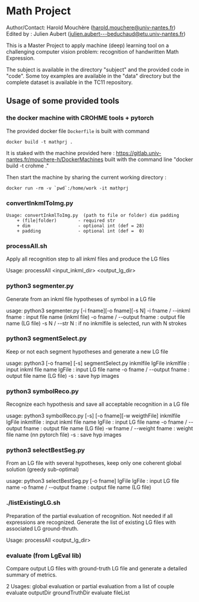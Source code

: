 Math Project
========

Author/Contact: Harold Mouchère (harold.mouchere@univ-nantes.fr)  
Edited by : Julien Aubert (julien.aubert---beduchaud@etu.univ-nantes.fr)

This is a Master Project to apply machine (deep) learning tool on a challenging computer vision problem: recognition of handwritten Math Expression.

The subject is available in the directory "subject" and the provided code in "code". Some toy examples are available in the "data" directory but the complete dataset is available in the TC11 repository.


## Usage of some provided tools

### the docker machine with CROHME tools + pytorch 

The provided docker file ``` Dockerfile ``` is built with command 

``` docker build -t mathprj . ```

It is staked with the machine provided here :  https://gitlab.univ-nantes.fr/mouchere-h/DockerMachines
 built with the command line "docker build -t crohme ."
 
Then start the machine by sharing the current working directory : 

``` docker run -rm -v `pwd`:/home/work -it mathprj ```

### convertInkmlToImg.py
	Usage: convertInkmlToImg.py  (path to file or folder) dim padding
		+ (file|folder)        - required str
		+ dim                  - optional int (def = 28)
		+ padding              - optional int (def =  0)

### processAll.sh
Apply all recognition step to all inkml files and produce the LG files

Usage: processAll <input_inkml_dir> <output_lg_dir>

###  python3 segmenter.py 
Generate from an inkml file hypotheses of symbol in a LG file

usage: python3 segmenter.py [-i fname][-o fname][-s N]
     -i fname / --inkml fname  : input file name (inkml file)
     -o fname / --output fname : output file name (LG file)
     -s N / --str N            : if no inkmlfile is selected, run with N strokes
	 
### python3 segmentSelect.py
Keep or not each segment hypotheses and generate a new LG file 

usage: python3 [-o fname] [-s] segmentSelect.py inkmlfile lgFile
     inkmlfile  : input inkml file name
     lgFile     : input LG file name
     -o fname / --output fname : output file name (LG file)
     -s         : save hyp images
	 
### python3 symbolReco.py

Recognize each hypothesis and save all acceptable recognition in a LG file

usage: python3 symbolReco.py [-s] [-o fname][-w weigthFile] inkmlfile lgFile
     inkmlfile  : input inkml file name
     lgFile     : input LG file name
     -o fname / --output fname : output file name (LG file)
     -w fname / --weight fname : weight file name (nn pytorch file)
     -s         : save hyp images
	 
###  python3 selectBestSeg.py

From an LG file with several hypotheses, keep only one coherent global solution (greedy sub-optimal)

usage: python3 selectBestSeg.py  [-o fname] lgFile
     lgFile     : input LG file name
     -o fname / --output fname : output file name (LG file)
	 
### ./listExistingLG.sh
Preparation of the partial evaluation of recognition. Not needed if all expressions are recognized.
Generate the list of existing LG files with associated LG ground-thruth.

Usage: processAll <ground-truthdir> <output_lg_dir>

### evaluate (from LgEval lib)

Compare output LG files with ground-truth LG file and generate a detailed summary of metrics.

2 Usages: global evaluation or partial evaluation from a list of couple
       evaluate outputDir groundTruthDir 
       evaluate fileList 
